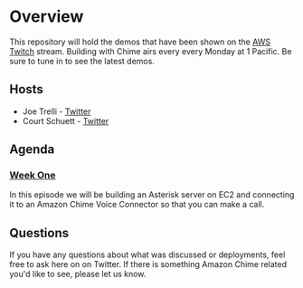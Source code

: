 # Overview

This repository will hold the demos that have been shown on the [AWS Twitch](https://www.twitch.tv/aws) stream.  Building with Chime airs every every Monday at 1 Pacific.  Be sure to tune in to see the latest demos.  

## Hosts

- Joe Trelli - [Twitter](https://twitter.com/G_722audio)
- Court Schuett - [Twitter](https://twitter.com/schuettc5061)

## Agenda

### [Week One](https://github.com/aws-samples/building-with-amazon-chime/tree/main/week-01)
In this episode we will be building an Asterisk server on EC2 and connecting it to an Amazon Chime Voice Connector so that you can make a call.  

## Questions

If you have any questions about what was discussed or deployments, feel free to ask here on on Twitter.  If there is something Amazon Chime related you'd like to see, please let us know.  
